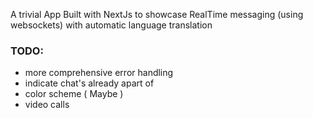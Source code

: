 A trivial App Built with NextJs to showcase RealTime messaging (using websockets) with automatic language translation


### TODO: 
- more comprehensive error handling
- indicate chat's already apart of
- color scheme ( Maybe )
- video calls
